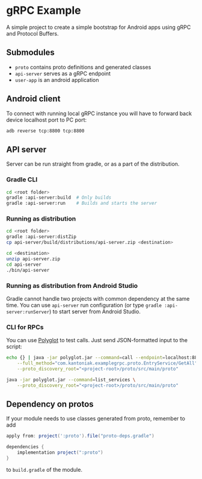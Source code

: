 # gRPC Example

A simple project to create a simple bootstrap for Android apps using gRPC and Protocol Buffers.

## Submodules

* `proto` contains proto definitions and generated classes
* `api-server` serves as a gRPC endpoint
* `user-app` is an android application

## Android client

To connect with running local gRPC instance you will have to forward back device localhost port to PC port:
```bash
adb reverse tcp:8800 tcp:8800
```

## API server

Server can be run straight from gradle, or as a part of the distribution.

### Gradle CLI

```bash
cd <root folder>
gradle :api-server:build  # Only builds
gradle :api-server:run    # Builds and starts the server
```

### Running as distribution
```bash
cd <root folder>
gradle :api-server:distZip
cp api-server/build/distributions/api-server.zip <destination>
```
```bash
cd <destination>
unzip api-server.zip
cd api-server
./bin/api-server
```

### Running as distribution from Android Studio

Gradle cannot handle two projects with common dependency at the same time. You can use `api-server` run configuration (or type `gradle :api-server:runServer`) to start server from Android Studio.

### CLI for RPCs

You can use [Polyglot](https://github.com/grpc-ecosystem/polyglot) to test calls. Just send JSON-formatted input to the script:

```bash
echo {} | java -jar polyglot.jar --command=call --endpoint=localhost:8800 \
    --full_method="com.kantoniak.examplegrpc.proto.EntryService/GetAll" \
    --proto_discovery_root="<project-root>/proto/src/main/proto"
```

```bash
java -jar polyglot.jar --command=list_services \
    --proto_discovery_root="<project-root>/proto/src/main/proto"
```

## Dependency on protos

If your module needs to use classes generated from proto, remember to add
```groovy
apply from: project(':proto').file("proto-deps.gradle")
```
```groovy
dependencies {
    implementation project(":proto")
}
```
to `build.gradle` of the module.
